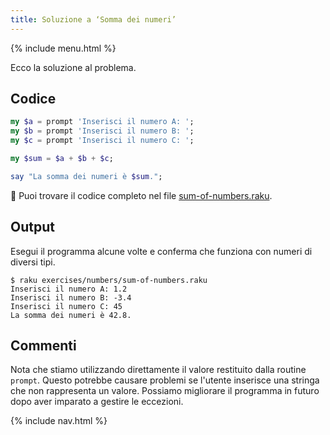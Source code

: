 ```yaml
---
title: Soluzione a ‘Somma dei numeri’
---
```


{% include menu.html %}

Ecco la soluzione al problema.

## Codice

```raku
my $a = prompt 'Inserisci il numero A: ';
my $b = prompt 'Inserisci il numero B: ';
my $c = prompt 'Inserisci il numero C: ';

my $sum = $a + $b + $c;

say "La somma dei numeri è $sum.";
```

🦋 Puoi trovare il codice completo nel file [sum-of-numbers.raku](https://github.com/ash/raku-course/blob/master/exercises/numbers/sum-of-numbers.raku).

## Output

Esegui il programma alcune volte e conferma che funziona con numeri di diversi tipi.

```console
$ raku exercises/numbers/sum-of-numbers.raku
Inserisci il numero A: 1.2
Inserisci il numero B: -3.4
Inserisci il numero C: 45
La somma dei numeri è 42.8.
```

## Commenti

Nota che stiamo utilizzando direttamente il valore restituito dalla routine `prompt`. Questo potrebbe causare problemi se l'utente inserisce una stringa che non rappresenta un valore. Possiamo migliorare il programma in futuro dopo aver imparato a gestire le eccezioni.

{% include nav.html %}